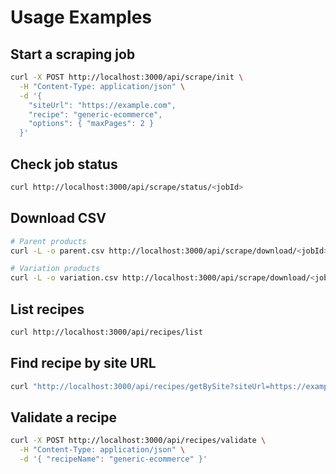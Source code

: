 # Usage Examples

## Start a scraping job

```bash
curl -X POST http://localhost:3000/api/scrape/init \
  -H "Content-Type: application/json" \
  -d '{
    "siteUrl": "https://example.com",
    "recipe": "generic-ecommerce",
    "options": { "maxPages": 2 }
  }'
```

## Check job status

```bash
curl http://localhost:3000/api/scrape/status/<jobId>
```

## Download CSV

```bash
# Parent products
curl -L -o parent.csv http://localhost:3000/api/scrape/download/<jobId>/parent

# Variation products
curl -L -o variation.csv http://localhost:3000/api/scrape/download/<jobId>/variation
```

## List recipes

```bash
curl http://localhost:3000/api/recipes/list
```

## Find recipe by site URL

```bash
curl "http://localhost:3000/api/recipes/getBySite?siteUrl=https://example.com"
```

## Validate a recipe

```bash
curl -X POST http://localhost:3000/api/recipes/validate \
  -H "Content-Type: application/json" \
  -d '{ "recipeName": "generic-ecommerce" }'
```
